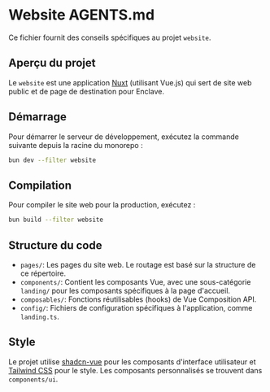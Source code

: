 # Website AGENTS.md

Ce fichier fournit des conseils spécifiques au projet `website`.

## Aperçu du projet

Le `website` est une application [Nuxt](https://nuxt.com/) (utilisant Vue.js) qui sert de site web public et de page de destination pour Enclave.

## Démarrage

Pour démarrer le serveur de développement, exécutez la commande suivante depuis la racine du monorepo :

```bash
bun dev --filter website
```

## Compilation

Pour compiler le site web pour la production, exécutez :

```bash
bun build --filter website
```

## Structure du code

-   `pages/`: Les pages du site web. Le routage est basé sur la structure de ce répertoire.
-   `components/`: Contient les composants Vue, avec une sous-catégorie `landing/` pour les composants spécifiques à la page d'accueil.
-   `composables/`: Fonctions réutilisables (hooks) de Vue Composition API.
-   `config/`: Fichiers de configuration spécifiques à l'application, comme `landing.ts`.

## Style

Le projet utilise [shadcn-vue](https://www.shadcn-vue.com/) pour les composants d'interface utilisateur et [Tailwind CSS](https://tailwindcss.com/) pour le style. Les composants personnalisés se trouvent dans `components/ui`.

